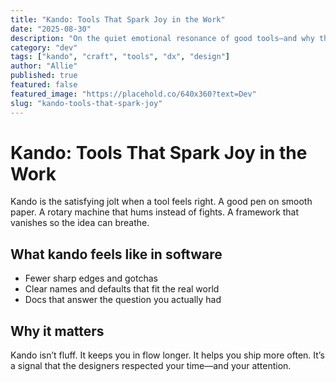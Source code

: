 ```yaml
---
title: "Kando: Tools That Spark Joy in the Work"
date: "2025-08-30"
description: "On the quiet emotional resonance of good tools—and why that feeling matters for craft."
category: "dev"
tags: ["kando", "craft", "tools", "dx", "design"]
author: "Allie"
published: true
featured: false
featured_image: "https://placehold.co/640x360?text=Dev"
slug: "kando-tools-that-spark-joy"
---
```


# Kando: Tools That Spark Joy in the Work

Kando is the satisfying jolt when a tool feels right. A good pen on smooth paper. A rotary machine that hums instead of fights. A framework that vanishes so the idea can breathe.

## What kando feels like in software

- Fewer sharp edges and gotchas
- Clear names and defaults that fit the real world
- Docs that answer the question you actually had

## Why it matters

Kando isn’t fluff. It keeps you in flow longer. It helps you ship more often. It’s a signal that the designers respected your time—and your attention.
